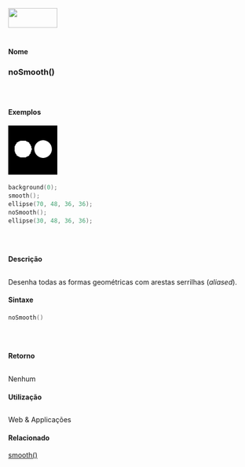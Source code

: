 <img height="40" src="../images/1pix.gif" width="100"/>
<img height="1" src="../images/1pix.gif" width="20"/>
<img height="1" src="../images/1pix.gif" width="555"/>

#### Nome
### noSmooth()
<img height="25" src="../images/1pix.gif" width="1"/>

#### Exemplos
<img border="0" height="100" src="media/noSmooth_.gif" width="100"/>

```pde
background(0); 
smooth(); 
ellipse(70, 48, 36, 36); 
noSmooth(); 
ellipse(30, 48, 36, 36); 

```
<img height="25" src="../images/1pix.gif" width="1"/>

#### Descrição
Desenha todas as formas geométricas com arestas serrilhas (*aliased*).
<img height="25" src="../images/1pix.gif" width="1"/>

#### Sintaxe
```pde
noSmooth()

```
<img height="25" src="../images/1pix.gif" width="1"/>

#### Retorno

	
Nenhum
<img height="25" src="../images/1pix.gif" width="1"/>

#### Utilização

	
Web & Applicações
<img height="25" src="../images/1pix.gif" width="1"/>

#### Relacionado
[smooth()](smooth_)
